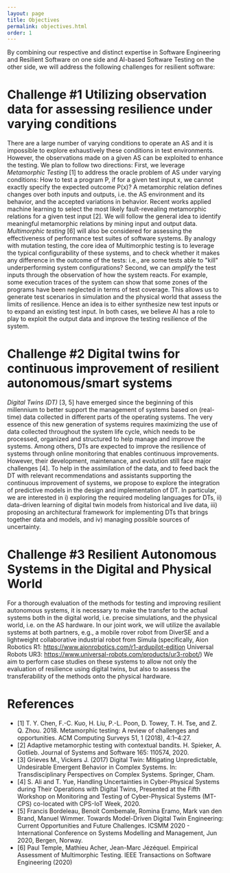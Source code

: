 ```yaml
---
layout: page
title: Objectives
permalink: objectives.html
order: 1
---
```


By combining our respective and distinct expertise in Software Engineering and Resilient
Software on one side and AI-based Software Testing on the other side, we will address the
following challenges for resilient software:

# Challenge #1 Utilizing observation data for assessing resilience under varying conditions

There are a large number of varying conditions to operate an AS and it is impossible to
explore exhaustively these conditions in test environments. However, the observations made
on a given AS can be exploited to enhance the testing.
We plan to follow two directions: First, we leverage *Metamorphic Testing* [1] to address the
oracle problem of AS under varying conditions: How to test a program P, if for a given test
input x, we cannot exactly specify the expected outcome P(x)? A metamorphic relation
defines changes over both inputs and outputs, i.e. the AS environment and its behavior, and
the accepted variations in behavior. Recent works applied machine learning to select the
most likely fault-revealing metamorphic relations for a given test input [2]. We will follow the
general idea to identify meaningful metamorphic relations by mining input and output data. 
*Multimorphic testing* [6] will also be considered for assessing the effectiveness of performance test suites of software systems.
By analogy with mutation testing, the core idea of Multimorphic testing is to leverage the typical configurability of these systems, and to check whether it makes any difference in the outcome of the tests: i.e., are some tests able to "kill" underperforming system configurations?
Second, we can *amplify* the test inputs through the observation of how the system reacts. For
example, some execution traces of the system can show that some zones of the programs
have been neglected in terms of test coverage. This allows us to generate test scenarios in
simulation and the physical world that assess the limits of resilience. Hence an idea is to
either synthesize new test inputs or to expand an existing test input. In both cases, we 
believe AI has a role to play to exploit the output data and improve the testing resilience of
the system.

# Challenge #2 Digital twins for continuous improvement of resilient autonomous/smart systems

*Digital Twins (DT)* [3, 5] have emerged since the beginning of this millennium to better
support the management of systems based on (real-time) data collected in different parts of
the operating systems. The very essence of this new generation of systems requires
maximizing the use of data collected throughout the system life cycle, which needs to be
processed, organized and structured to help manage and improve the systems. Among
others, DTs are expected to improve the resilience of systems through online monitoring that
enables continuous improvements. However, their development, maintenance, and evolution
still face major challenges [4].
To help in the assimilation of the data, and to feed back the DT with relevant
recommendations and assistants supporting the continuous improvement of systems, we
propose to explore the integration of predictive models in the design and implementation of
DT. In particular, we are interested in i) exploring the required modeling languages for DTs,
ii) data-driven learning of digital twin models from historical and live data, iii) proposing an
architectural framework for implementing DTs that brings together data and models, and iv)
managing possible sources of uncertainty.

# Challenge #3 Resilient Autonomous Systems in the Digital and Physical World

For a thorough evaluation of the methods for testing and improving resilient autonomous
systems, it is necessary to make the transfer to the actual systems both in the digital world,
i.e. precise simulations, and the physical world, i.e. on the AS hardware.
In our joint work, we will utilize the available systems at both partners, e.g., a mobile rover
robot from DiverSE and a lightweight collaborative industrial robot from Simula (specifically, Aion Robotics R1: https://www.aionrobotics.com/r1-ardupilot-edition
Universal Robots UR3: https://www.universal-robots.com/products/ur3-robot/)
We aim to perform case studies on these systems to allow not only the evaluation of resilience using
digital twins, but also to assess the transferability of the methods onto the physical hardware.

# References 

 * [1] T. Y. Chen, F.-C. Kuo, H. Liu, P.-L. Poon, D. Towey, T. H. Tse, and Z. Q. Zhou. 2018.
Metamorphic testing: A review of challenges and opportunities. ACM Computing Surveys 51,
1 (2018), 4:1–4:27.
 * [2] Adaptive metamorphic testing with contextual bandits. H. Spieker, A. Gotlieb. Journal of
Systems and Software 165: 110574, 2020.
 * [3] Grieves M., Vickers J. (2017) Digital Twin: Mitigating Unpredictable, Undesirable
Emergent Behavior in Complex Systems. In: Transdisciplinary Perspectives on Complex
Systems. Springer, Cham.
 * [4] S. Ali and T. Yue, Handling Uncertainties in Cyber-Physical Systems during Their
Operations with Digital Twins, Presented at the Fifth Workshop on Monitoring and Testing of
Cyber-Physical Systems (MT-CPS) co-located with CPS-IoT Week, 2020.
 * [5] Francis Bordeleau, Benoit Combemale, Romina Eramo, Mark van den Brand, Manuel
Wimmer. Towards Model-Driven Digital Twin Engineering: Current Opportunities and Future
Challenges. ICSMM 2020 - International Conference on Systems Modelling and
Management, Jun 2020, Bergen, Norway.
 * [6] Paul Temple, Mathieu Acher, Jean-Marc Jézéquel. Empirical Assessment of Multimorphic
Testing. IEEE Transactions on Software Engineering (2020)
